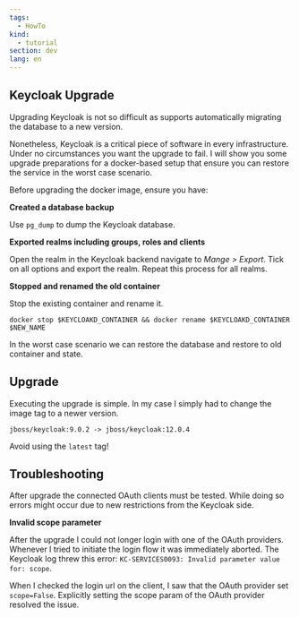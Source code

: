 ```yaml
---
tags:
  - HowTo
kind:
  - tutorial
section: dev
lang: en
---
```


## Keycloak Upgrade

Upgrading Keycloak is not so difficult as supports automatically migrating the database to a new version.

Nonetheless, Keycloak is a critical piece of software in every infrastructure. Under no circumstances you want the upgrade to fail. I will show you some upgrade preparations for a docker-based setup that ensure you can restore the service in the worst case scenario.

Before upgrading the docker image, ensure you have:

**Created a database backup**

Use `pg_dump` to dump the Keycloak database.

**Exported realms including groups, roles and clients**

Open the realm in the Keycloak backend navigate to _Mange > Export_. Tick on all options and export the realm. Repeat this process for all realms.

**Stopped and renamed the old container**

Stop the existing container and rename it.

`docker stop $KEYCLOAKD_CONTAINER && docker rename $KEYCLOAKD_CONTAINER $NEW_NAME`

In the worst case scenario we can restore the database and restore to old container and state.

## Upgrade

Executing the upgrade is simple. In my case I simply had to change the image tag to a newer version.

`jboss/keycloak:9.0.2 -> jboss/keycloak:12.0.4`

Avoid using the `latest` tag!

## Troubleshooting

After upgrade the connected OAuth clients must be tested. While doing so errors might occur due to new restrictions from the Keycloak side.

**Invalid scope parameter**

After the upgrade I could not longer login with one of the OAuth providers. Whenever I tried to initiate the login flow it was immediately aborted. The Keycloak log threw this error: `KC-SERVICES0093: Invalid parameter value for: scope`.

When I checked the login url on the client, I saw that the OAuth provider set `scope=False`. Explicitly setting the scope param of the OAuth provider resolved the issue.
